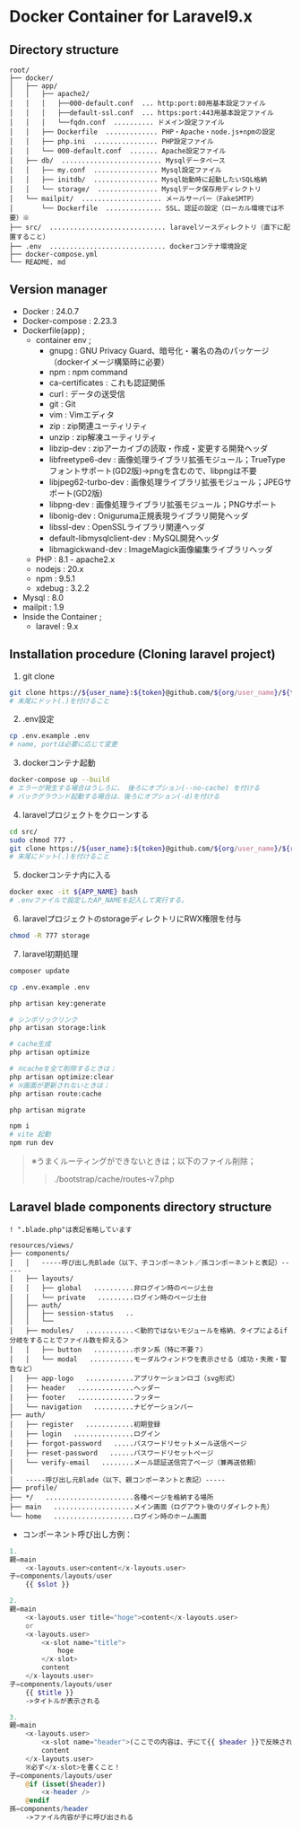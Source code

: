 # Docker Container for Laravel9.x


## Directory structure

```script
root/
├── docker/
│   ├── app/
│   │   ├── apache2/
│   │   │   ├──000-default.conf  ... http:port:80用基本設定ファイル
│   │   │   ├──default-ssl.conf  ... https:port:443用基本設定ファイル
│   │   │   └──fqdn.conf  .......... ドメイン設定ファイル
│   │   ├── Dockerfile  ............. PHP・Apache・node.js+npmの設定
│   │   ├── php.ini  ................ PHP設定ファイル
│   │   └── 000-default.conf  ....... Apache設定ファイル
│   ├── db/  ......................... Mysqlデータベース
│   │   ├── my.conf  ................ Mysql設定ファイル
│   │   ├── initdb/  ................ Mysql始動時に起動したいSQL格納
│   │   └── storage/  ............... Mysqlデータ保存用ディレクトリ
│   └── mailpit/  .................... メールサーバー（FakeSMTP）
│       └── Dockerfile  .............. SSL、認証の設定（ローカル環境では不要）※
├── src/  ............................. laravelソースディレクトリ（直下に配置すること）
├── .env  ............................. dockerコンテナ環境設定
├── docker-compose.yml
└── README. md
```


## Version manager
- Docker : 24.0.7
- Docker-compose : 2.23.3
- Dockerfile(app) ;
  - container env ;
    -  gnupg :                      GNU Privacy Guard、暗号化・署名の為のパッケージ（dockerイメージ構築時に必要）
    -  npm :                        npm command
    -  ca-certificates :            これも認証関係
    -  curl :                       データの送受信
    -  git :                        Git
    -  vim :                        Vimエディタ
    -  zip :                        zip関連ユーティリティ
    -  unzip :                      zip解凍ユーティリティ
    -  libzip-dev :                 zipアーカイブの読取・作成・変更する開発ヘッダ
    -  libfreetype6-dev :           画像処理ライブラリ拡張モジュール；TrueTypeフォントサポート(GD2版)->pngを含むので、libpngは不要
    -  libjpeg62-turbo-dev :        画像処理ライブラリ拡張モジュール；JPEGサポート(GD2版)
    -  libpng-dev :                 画像処理ライブラリ拡張モジュール；PNGサポート
    -  libonig-dev :                Oniguruma正規表現ライブラリ開発ヘッダ
    -  libssl-dev :                 OpenSSLライブラリ関連ヘッダ
    -  default-libmysqlclient-dev : MySQL開発ヘッダ
    -  libmagickwand-dev :          ImageMagick画像編集ライブラリヘッダ
  - PHP : 8.1 - apache2.x
  - nodejs : 20.x
  - npm : 9.5.1
  - xdebug : 3.2.2
- Mysql : 8.0
- mailpit : 1.9
- Inside the Container ;
  - laravel : 9.x


## Installation procedure (Cloning laravel project)
1. git clone
```bash
git clone https://${user_name}:${token}@github.com/${org/user_name}/${this_repository_name}.git .
# 末尾にドット(.)を付けること
```

2. .env設定
```bash
cp .env.example .env
# name, portは必要に応じて変更
```

3. dockerコンテナ起動
```bash
docker-compose up --build
# エラーが発生する場合はうしろに、 後ろにオプション(--no-cache) を付ける
# バックグラウンド起動する場合は、後ろにオプション(-d)を付ける
```

4. laravelプロジェクトをクローンする
```bash
cd src/
sudo chmod 777 .
git clone https://${user_name}:${token}@github.com/${org/user_name}/${repository_name}.git .
# 末尾にドット(.)を付けること
```

5. dockerコンテナ内に入る
```bash
docker exec -it ${APP_NAME} bash
# .envファイルで設定したAP_NAMEを記入して実行する。
```

6. laravelプロジェクトのstorageディレクトリにRWX権限を付与
```bash
chmod -R 777 storage
```

7. laravel初期処理
```bash
composer update

cp .env.example .env

php artisan key:generate

# シンボリックリンク
php artisan storage:link

# cache生成
php artisan optimize

# ※cacheを全て削除するときは；
php artisan optimize:clear
# ※画面が更新されないときは；
php artisan route:cache

php artisan migrate

npm i
# vite 起動
npm run dev
```

> ※うまくルーティングができないときは；以下のファイル削除；
>>./bootstrap/cache/routes-v7.php


## Laravel blade components directory structure
```script
! ".blade.php"は表記省略しています

resources/views/
├── components/
│   │   -----呼び出し先Blade（以下、子コンポーネント／孫コンポーネントと表記）-----
│   ├── layouts/
│   │   ├── global   ..........非ログイン時のページ土台
│   │   └── private   .........ログイン時のページ土台
│   ├── auth/
│   │   ├── session-status   ..
│   │   └── 
│   ├── modules/   ............＜動的ではないモジュールを格納、タイプによるif分岐をすることでファイル数を抑える＞
│   │   ├── button   ..........ボタン系（特に不要？）
│   │   └── modal   ...........モーダルウィンドウを表示させる（成功・失敗・警告など）
│   ├── app-logo   ............アプリケーションロゴ（svg形式）
│   ├── header   ..............ヘッダー
│   ├── footer   ..............フッター
│   └── navigation   ..........ナビゲーションバー
├── auth/
│   ├── register   ............初期登録
│   ├── login   ...............ログイン
│   ├── forgot-password   .....パスワードリセットメール送信ページ
│   ├── reset-password   ......パスワードリセットページ
│   └── verify-email   ........メール認証送信完了ページ（兼再送依頼）
│
│   -----呼び出し元Blade（以下、親コンポーネントと表記）-----
├── profile/
├── */   ......................各種ページを格納する場所
├── main   ....................メイン画面（ログアウト後のリダイレクト先）
└── home   ....................ログイン時のホーム画面
```

- コンポーネント呼び出し方例：

```php
1.
親=main
    <x-layouts.user>content</x-layouts.user>
子=components/layouts/user
    {{ $slot }}

2.
親=main
    <x-layouts.user title="hoge">content</x-layouts.user>
    or
    <x-layouts.user>
        <x-slot name="title">
            hoge
        </x-slot>
        content
    </x-layouts.user>
子=components/layouts/user
    {{ $title }}
    ->タイトルが表示される

3.
親=main
    <x-layouts.user>
        <x-slot name="header">(ここでの内容は、子にて{{ $header }}で反映される)</x-slot>
        content
    </x-layouts.user>
    ※必ず</x-slot>を書くこと！
子=components/layouts/user
    @if (isset($header))
        <x-header />
    @endif
孫=components/header
    ->ファイル内容が子に呼び出される
```
